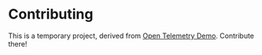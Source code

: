 # Contributing

This is a temporary project, derived from [Open Telemetry Demo](https://github.com/open-telemetry/opentelemetry-demo). Contribute there!
